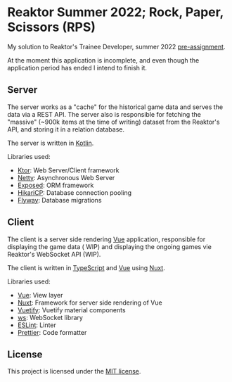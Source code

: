 # Reaktor Summer 2022; Rock, Paper, Scissors (RPS)

My solution to Reaktor's Trainee Developer, summer
2022 [pre-assignment](https://web.archive.org/web/20220109201917/https://www.reaktor.com/assignment-2022-developers/).

At the moment this application is incomplete, and even though the application period has ended I intend to finish it.

## Server

The server works as a "cache" for the historical game data and serves the data via a REST API. The server also is
responsible for fetching the "massive" (~900k items at the time of writing) dataset from the Reaktor's API, and storing
it in a relation database.

The server is written in [Kotlin](https://kotlinlang.org/).

Libraries used:

- [Ktor](https://github.com/ktorio/ktor): Web Server/Client framework
- [Netty](https://github.com/netty/netty): Asynchronous Web Server
- [Exposed](https://github.com/JetBrains/Exposed): ORM framework
- [HikariCP](https://github.com/brettwooldridge/HikariCP): Database connection pooling
- [Flyway](https://github.com/flyway/flyway): Database migrations

## Client

The client is a server side rendering [Vue](https://vuejs.org/) application, responsible for displaying the game data (
WIP) and displaying the ongoing games vie Reaktor's WebSocket API (WIP).

The client is written in [TypeScript](https://www.typescriptlang.org/) and [Vue](https://vuejs.org/)
using [Nuxt](https://nuxtjs.org/).

Libraries used:

- [Vue](https://github.com/vuejs/vue): View layer
- [Nuxt](https://github.com/nuxt/nuxt.js): Framework for server side rendering of Vue
- [Vuetify](https://github.com/vuetifyjs/vuetify): Vuetify material components
- [ws](https://github.com/websockets/ws): WebSocket library
- [ESLint](https://github.com/eslint/eslint): Linter
- [Prettier](https://github.com/prettier/prettier): Code formatter

## License

This project is licensed under the [MIT license](LICENSE).
